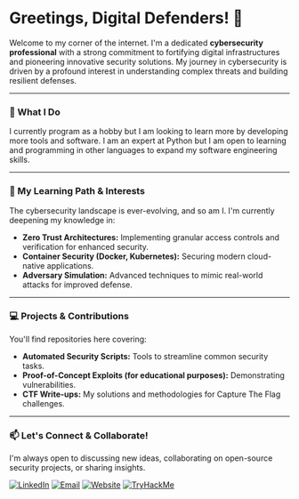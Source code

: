 # Greetings, Digital Defenders! 👋

Welcome to my corner of the internet. I'm a dedicated **cybersecurity professional** with a strong commitment to fortifying digital infrastructures and pioneering innovative security solutions. My journey in cybersecurity is driven by a profound interest in understanding complex threats and building resilient defenses.

---

### 🚀 What I Do
I currently program as a hobby but I am looking to learn more by developing more tools and software. I am an expert at Python but I am open to learning and programming in other languages to expand my software engineering skills.

---

### 🌱 My Learning Path & Interests

The cybersecurity landscape is ever-evolving, and so am I. I'm currently deepening my knowledge in:

* **Zero Trust Architectures:** Implementing granular access controls and verification for enhanced security.
* **Container Security (Docker, Kubernetes):** Securing modern cloud-native applications.
* **Adversary Simulation:** Advanced techniques to mimic real-world attacks for improved defense.

---

### 💻 Projects & Contributions

You'll find repositories here covering:

* **Automated Security Scripts:** Tools to streamline common security tasks.
* **Proof-of-Concept Exploits (for educational purposes):** Demonstrating vulnerabilities.
* **CTF Write-ups:** My solutions and methodologies for Capture The Flag challenges.

---

### 📫 Let's Connect & Collaborate!

I'm always open to discussing new ideas, collaborating on open-source security projects, or sharing insights.

[![LinkedIn](https://img.shields.io/badge/LinkedIn-0077B5?style=for-the-badge&logo=linkedin&logoColor=white)](https://www.linkedin.com/in/hunter-kinney/)
[![Email](https://img.shields.io/badge/Email-D14836?style=for-the-badge&logo=gmail&logoColor=white)](mailto:summit.betel3421@eagereverest.com)
[![Website](https://img.shields.io/badge/My_Website-blue?style=for-the-badge&logo=google-chrome&logoColor=white)](https://www.cyberpanther-dev.space)
[![TryHackMe](https://img.shields.io/badge/TryHackMe-212C42?style=for-the-badge&logo=tryhackme&logoColor=white)](https://tryhackme.com/p/CyberPanther232)
<!---
CyberPanther232/CyberPanther232 is a ✨ special ✨ repository because its `README.md` (this file) appears on your GitHub profile.
You can click the Preview link to take a look at your changes.
--->


